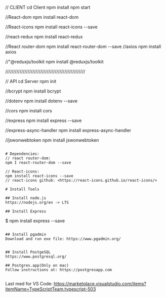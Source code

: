 
// CLIENT
cd Client
npm install
npm start

//React-dom
npm install react-dom

//React-icons
npm install react-icons --save

//react-redux
npm install react-redux

//React router-dom
npm install react-router-dom --save
//axios
npm install axios

//"@reduxjs/toolkit
npm install @reduxjs/toolkit

//////////////////////////////////////////////////

// API
cd Server
npm init

//bcrypt
npm install bcrypt

//dotenv
npm install dotenv --save

//cors
npm install cors

//express
npm install express --save

//express-async-handler
npm install express-async-handler

//jswonwebtoken
npm install jswonwebtoken

```

# Dependencies:
// react router-dom:
npm I react-router-dom --save 

// React-icons:
npm install react-icons --save
// react-icons github: <https://react-icons.github.io/react-icons/> 

# Install Tools

## Install node.js
https://nodejs.org/en -> LTS

## Install Express

```
$ npm install express --save
```

## Install pgadmin
Download and run exe file: https://www.pgadmin.org/


## Install PostgeSQL
https://www.postgresql.org/

## Postgres.app(Only on mac)
Follow instructions at: https://postgresapp.com


```
Last med for VS Code: https://marketplace.visualstudio.com/items?itemName=TypeScriptTeam.typescript-503


